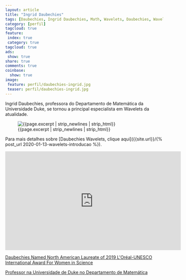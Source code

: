 ```yaml
---
layout: article
title: "Ingrid Daubechies"
tags: [Daubechies, Ingrid Daubechies, Math, Wavelets, Daubechies, Wavelets Daubechies, Haar, Wavelets Haar] 
category: [perfil]
tagcloud: true
feature:
 index: true
 category: true
tagcloud: true
ads:
 show: true
share: true
comments: true
coinbase:
  show: true
image:
 feature: perfil/daubechies-ingrid.jpg
 teaser: perfil/daubechies-ingrid.jpg
---
```


Ingrid Daubechies, professora do Departamento de Matemática da Universidade Duke, se tornou a principal especialista em Wavelets da atualidade.

<!--more-->

<figure class="image">
   <img src="{{site.url}}/images/perfil/daubechies_ingrid3.jpg" alt="{{page.excerpt | strip_newlines | strip_html}}" >
   <figcaption>{{page.excerpt | strip_newlines | strip_html}}</figcaption>
</figure>

Para mais detalhes sobre [Daubechies Wavelets, clique aqui]({{site.url}}/{% post_url 2020-01-13-wavelets-introducao %}).


<iframe width="560" height="315" src="https://www.youtube.com/embed/jrF1SGPyF4g" frameborder="0" allow="accelerometer; autoplay; encrypted-media; gyroscope; picture-in-picture" allowfullscreen></iframe>

[Daubechies Named North American Laureate of 2019 L'Oréal-UNESCO International Award For Women in Science](https://ece.duke.edu/about/news/daubechies-named-north-american-laureate-2019-lor%C3%A9al-unesco-international-award-women)

[Professor na Universidade de Duke no Departamento de Matemática](https://math.duke.edu/people/ingrid-daubechies)
